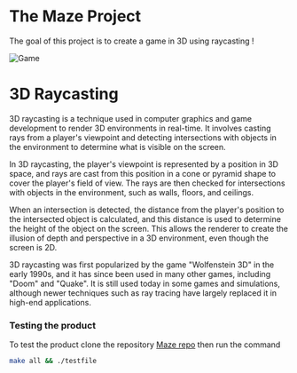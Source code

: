 # The Maze Project 

The goal of this project is to create a game in 3D using raycasting !

![Game](./assets/img1.gif)

# 3D Raycasting
3D raycasting is a technique used in computer graphics and game development to render 3D environments in real-time. It involves casting rays from a player's viewpoint and detecting intersections with objects in the environment to determine what is visible on the screen.

In 3D raycasting, the player's viewpoint is represented by a position in 3D space, and rays are cast from this position in a cone or pyramid shape to cover the player's field of view. The rays are then checked for intersections with objects in the environment, such as walls, floors, and ceilings.

When an intersection is detected, the distance from the player's position to the intersected object is calculated, and this distance is used to determine the height of the object on the screen. This allows the renderer to create the illusion of depth and perspective in a 3D environment, even though the screen is 2D.

3D raycasting was first popularized by the game "Wolfenstein 3D" in the early 1990s, and it has since been used in many other games, including "Doom" and "Quake". It is still used today in some games and simulations, although newer techniques such as ray tracing have largely replaced it in high-end applications.


### Testing the product

To test the product clone the repository [Maze repo](https://github.com/osala-eng/maze-project)
then run the command 

```bash
make all && ./testfile
```